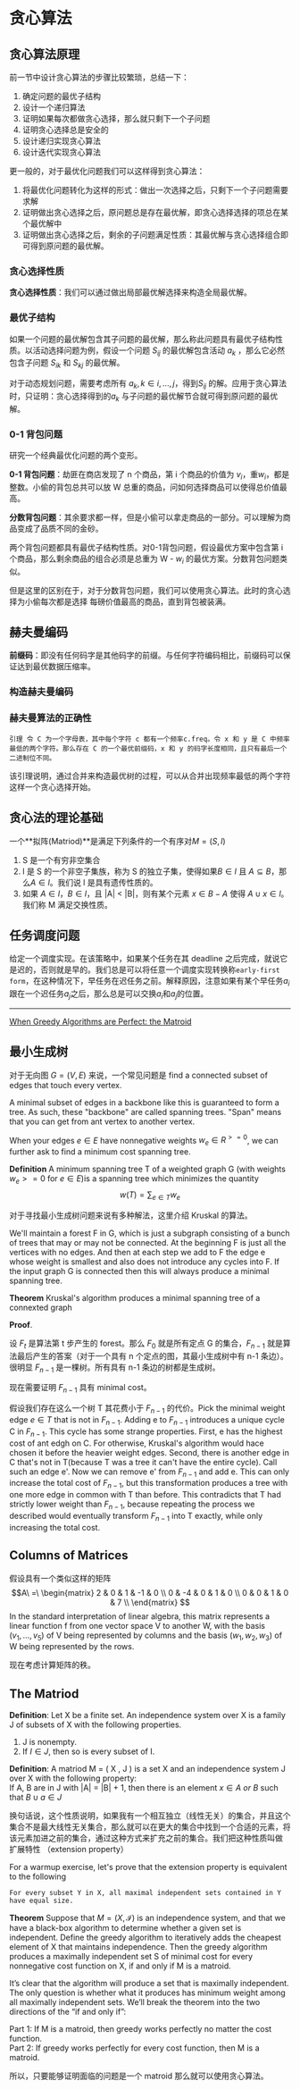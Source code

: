 # 贪心算法

## 贪心算法原理
前一节中设计贪心算法的步骤比较繁琐，总结一下：
1. 确定问题的最优子结构
2. 设计一个递归算法
3. 证明如果每次都做贪心选择，那么就只剩下一个子问题
4. 证明贪心选择总是安全的
5. 设计递归实现贪心算法
6. 设计迭代实现贪心算法

更一般的，对于最优化问题我们可以这样得到贪心算法：
1. 将最优化问题转化为这样的形式：做出一次选择之后，只剩下一个子问题需要求解
2. 证明做出贪心选择之后，原问题总是存在最优解，即贪心选择选择的项总在某个最优解中
3. 证明做出贪心选择之后，剩余的子问题满足性质：其最优解与贪心选择组合即可得到原问题的最优解。

### 贪心选择性质
**贪心选择性质**：我们可以通过做出局部最优解选择来构造全局最优解。

### 最优子结构
如果一个问题的最优解包含其子问题的最优解，那么称此问题具有最优子结构性质。以活动选择问题为例，假设一个问题 $S_{ij}$ 的最优解包含活动 $a_{k}$ ，那么它必然包含子问题 $S_{ik}$ 和 $S_{kj}$ 的最优解。

对于动态规划问题，需要考虑所有 $a_{k}, k\in{i,...,j}$，得到$S_{ij}$ 的解。应用于贪心算法时，只证明：贪心选择得到的$a_{k}$ 与子问题的最优解节合就可得到原问题的最优解。

### 0-1 背包问题
研究一个经典最优化问题的两个变形。

**0-1 背包问题**：劫匪在商店发现了 n 个商品，第 i 个商品的价值为 $v_{i}$，重$w_{i}$，都是整数。小偷的背包总共可以放 W 总重的商品，问如何选择商品可以使得总价值最高。  

**分数背包问题**：其余要求都一样，但是小偷可以拿走商品的一部分。可以理解为商品变成了品质不同的金砂。

两个背包问题都具有最优子结构性质。对0-1背包问题，假设最优方案中包含第 i 个商品，那么剩余商品的组合必须是总重为 W - $w_{i}$ 的最优方案。分数背包问题类似。

但是这里的区别在于，对于分数背包问题，我们可以使用贪心算法。此时的贪心选择为小偷每次都是选择 每磅价值最高的商品，直到背包被装满。

## 赫夫曼编码

**前缀码**：即没有任何码字是其他码字的前缀。与任何字符编码相比，前缀码可以保证达到最优数据压缩率。

### 构造赫夫曼编码
### 赫夫曼算法的正确性

    引理 令 C 为一个字母表，其中每个字符 c 都有一个频率c.freq。令 x 和 y 是 C 中频率最低的两个字符。那么存在 C 的一个最优前缀码，x 和 y 的码字长度相同，且只有最后一个二进制位不同。

该引理说明，通过合并来构造最优树的过程，可以从合并出现频率最低的两个字符这样一个贪心选择开始。

## 贪心法的理论基础

一个**拟阵(Matriod)**是满足下列条件的一个有序对$M=(S,l)$  
1. S 是一个有穷非空集合
2. l 是 S 的一个非空子集族，称为 S 的独立子集，使得如果$B\in l$ 且 $A\subseteq B$，那么$A\in l$。我们说 l 是具有遗传性质的。
3. 如果 $A\in l$，$B\in l$，且 |A| < |B|，则有某个元素 $x\in B-A$ 使得 $A\cup{x}\in l$。我们称 M 满足交换性质。




## 任务调度问题

给定一个调度实现。在该策略中，如果某个任务在其 deadline 之后完成，就说它是迟的，否则就是早的。我们总是可以将任意一个调度实现转换称`early-first form`，在这种情况下，早任务在迟任务之前。解释原因，注意如果有某个早任务$a_{i}$跟在一个迟任务$a_{j}$之后，那么总是可以交换$a_{i}$和$a_{j}$的位置。


----
[When Greedy Algorithms are Perfect: the Matroid](https://jeremykun.com/2014/08/26/when-greedy-algorithms-are-perfect-the-matroid/https://jeremykun.com/2014/08/26/when-greedy-algorithms-are-perfect-the-matroid/)
## 最小生成树
对于无向图 $G=(V,E)$ 来说，一个常见问题是 find a connected subset of edges that touch every vertex. 

A minimal subset of edges in a backbone like this is guaranteed to form a tree. As such, these "backbone" are called spanning trees. "Span" means that you can get from ant vertex to another vertex.

When your edges $e\in E$ have nonnegative weights $w_{e}\in R^{>=0}$, we can further ask to find a minimum cost spanning tree.

**Definition** A minimum spanning tree T of a weighted graph G (with weights $w_{e}>=0$ for $e\in E$)is a spanning tree which minimizes the quantity
$$
w(T)=\sum_{e\in T} w_{e}
$$

对于寻找最小生成树问题来说有多种解法，这里介绍 Kruskal 的算法。

We'll maintain a forest F in G, which is just a subgraph consisting of a bunch of trees that may or may not be connected. At the beginning F is just all the vertices with no edges. And then at each step we add to F the edge e whose weight is smallest and also does not introduce any cycles into F. If the input graph G is connected then this will always produce a minimal spanning tree.

**Theorem** Kruskal's algorithm produces a minimal spanning tree of a connexted graph

**Proof**.

设 $F_{t}$ 是算法第 t 步产生的 forest。那么 $F_{0}$ 就是所有定点 G 的集合，$F_{n-1}$ 就是算法最后产生的答案（对于一个具有 n 个定点的图，其最小生成树中有 n-1 条边）。很明显 $F_{n-1}$ 是一棵树。所有具有 n-1 条边的树都是生成树。

现在需要证明 $F_{n-1}$ 具有 minimal cost。

假设我们存在这么一个树 T 其花费小于 $F_{n-1}$ 的代价。Pick the minimal weight edge $e\in T$ that is not in $F_{n-1}$. Adding e to $F_{n-1}$ introduces a unique cycle C in $F_{n-1}$. This cycle has some strange properties. First, e has the highest cost of ant edgh on C. For otherwise, Kruskal's algorithm would hace chosen it before the heavier weight edges. Second, there is another edge in C that's not in T(because T was a tree it can't have the entire cycle). Call such an edge e'. Now we can remove e' from $F_{n-1}$ and add e. This can only increase the total cost of $F_{n-1}$, but this transformation produces a tree with one more edge in common with T than before. This contradicts that T had strictly lower weight than $F_{n-1}$, because repeating the process we described would eventually transform $F_{n-1}$ into T exactly, while only increasing the total cost.

## Columns of Matrices
假设具有一个类似这样的矩阵
$$A\ =\ 
\begin{matrix}
    2 & 0 & 1 & -1 & 0 \\
    0 & -4 & 0 & 1 & 0 \\
    0 & 0 & 1 & 0 & 7 \\
\end{matrix}
$$
In the standard interpretation of linear algebra, this matrix represents a linear function f from one vector space V to another W, with the basis $(v_1, \dots, v_5)$ of V being represented by columns and the basis $(w_1, w_2, w_3)$ of W being represented by the rows.

现在考虑计算矩阵的秩。

## The Matriod
**Definition**: Let X be a finite set. An independence system over X is a family J of subsets of X with the following properties.
1. J is nonempty.
2. If $I\in J$, then so is every subset of I.

**Definition**: A matriod M = ( X , J ) is a set X and an independence system J over X with the following property:  
If A, B are in J with |A| = |B| + 1, then there is an element $x\in A\ or\ B$ such that $B\cup{a}\in J$

换句话说，这个性质说明，如果我有一个相互独立（线性无关）的集合，并且这个集合不是最大线性无关集合，那么就可以在更大的集合中找到一个合适的元素，将该元素加进之前的集合，通过这种方式来扩充之前的集合。我们把这种性质叫做 扩展特性 （extension property）

For a warmup exercise, let's prove that the extension property is equivalent to the following

    For every subset Y in X, all maximal independent sets contained in Y have equal size.


**Theorem** Suppose that $M = (X, \mathscr{I})$ is an independence system, and that we have a black-box algorithm to determine whether a given set is independent. Define the greedy algorithm to iteratively adds the cheapest element of X that maintains independence. Then the greedy algorithm produces a maximally independent set S of minimal cost for every nonnegative cost function on X, if and only if M is a matroid.

It’s clear that the algorithm will produce a set that is maximally independent. The only question is whether what it produces has minimum weight among all maximally independent sets. We’ll break the theorem into the two directions of the “if and only if”:

Part 1: If M is a matroid, then greedy works perfectly no matter the cost function.  
Part 2: If greedy works perfectly for every cost function, then M is a matroid.

所以，只要能够证明面临的问题是一个 matroid 那么就可以使用贪心算法。